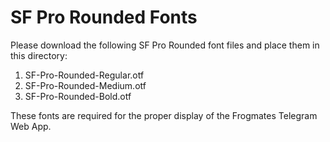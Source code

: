# SF Pro Rounded Fonts

Please download the following SF Pro Rounded font files and place them in this directory:

1. SF-Pro-Rounded-Regular.otf
2. SF-Pro-Rounded-Medium.otf
3. SF-Pro-Rounded-Bold.otf

These fonts are required for the proper display of the Frogmates Telegram Web App.